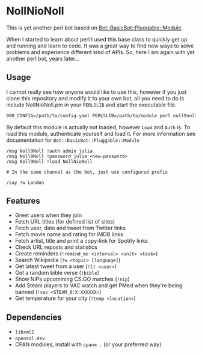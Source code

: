 # NollNioNoll

This is yet another perl bot based on
[Bot::BasicBot::Pluggable::Module](https://metacpan.org/pod/Bot::BasicBot::Pluggable::Module).

When I started to learn about perl I used this base class to quickly get up and
running and learn to code. It was a great way to find new ways to solve problems
and experience different kind of APIs. So, here I am again with yet another perl
bot, years later...

## Usage

I cannot really see how anyone would like to use this, however if you just clone
this repository and modify it to your own bot, all you need to do is include
NollNioNoll.pm in your `PERL5LIB` and start the executable file.

```sh
090_CONFIG=/path/to/config.yaml PERL5LIB=/path/to/module perl noll9noll
```

By default this module is actually not loaded, however `Load` and `Auth`
is. To load this module, authenticate yourself and load it. For more information
see documentation for ```Bot::BasicBot::Pluggable::Module```

```text
/msg Noll9Noll !auth admin julia
/msg Noll9Noll !password julia <new-password>
/msg Noll9Noll !load NollNioNoll

# In the same channel as the bot, just use configured prefix

/say !w London
```

## Features

* Greet users when they join
* Fetch URL titles (for defined list of sites)
* Fetch user, date and tweet from Twitter links
* Fetch movie name and rating for iMDB links
* Fetch artist, title and print a copy-link for Spotify links
* Check URL reposts and statistics
* Create reminders (`!remind_me <interval> <unit> <task>`)
* Search Wikipedia (`!w <topic> [language]`)
* Get latest tweet from a user (`!lt <user>`)
* Get a random bible verse (`!bible`)
* Show NiPs upcomming CS:GO matches (`!nip`)
* Add Steam players to VAC watch and get PMed when they're being banned (`!vac
  <STEAM_0:X:XXXXXX>`)
* Get temperature for your city (`!temp <location>`)

## Dependencies

* `libxml2`
* `openssl-dev`
* CPAN modules, install with `cpanm .` (or your preferred way)
